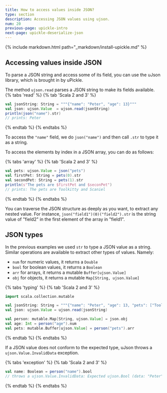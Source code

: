 ```yaml
---
title: How to access values inside JSON?
type: section
description: Accessing JSON values using ujson.
num: 20
previous-page: upickle-intro
next-page: upickle-deserialize-json
---
```


{% include markdown.html path="_markdown/install-upickle.md" %}

## Accessing values inside JSON

To parse a JSON string and access some of its field, you can use the uJson library, which is brought in by uPickle.

The method `ujson.read` parses a JSON string to make its fields available.
{% tabs 'read' %}
{% tab 'Scala 2 and 3' %}
```scala
val jsonString: String = """{"name": "Peter", "age": 13}"""
val json: ujson.Value  = ujson.read(jsonString)
println(json("name").str)
// prints: Peter
```
{% endtab %}
{% endtabs %}

To access the `"name"` field, we do `json("name")` and then call `.str` to type it as a string.

To access the elements by index in a JSON array, you can do as follows:

{% tabs 'array' %}
{% tab 'Scala 2 and 3' %}
```scala
val pets: ujson.Value = json("pets")
val firstPet: String = pets(0).str
val secondPet: String = pets(1).str
println(s"The pets are $firstPet and $seconPet")
// prints: The pets are Toolkitty and Scaniel
```
{% endtab %}
{% endtabs %}

You can traverse the JSON structure as deeply as you want, to extract any nested value.
For instance, `json("field1")(0)("field2").str` is the string value of "field2" in the first element of the array in "field1".

## JSON types

In the previous examples we used `str` to type a JSON value as a string.
Similar operations are available to extract other types of values. Namely:
 - `num` for numeric values, it returns a `Double`
 - `bool` for boolean values, it returns a `Boolean`
 - `arr` for arrays, it returns a mutable `Buffer[ujson.Value]`
 - `obj` for objects, it returns a mutable `Map[String, ujson.Value]`

{% tabs 'typing' %}
{% tab 'Scala 2 and 3' %}
```scala
import scala.collection.mutable

val jsonString: String = """{"name": "Peter", "age": 13, "pets": ["Toolkitty", "Scaniel"]}"""
val json: ujson.Value = ujson.read(jsonString)

val person: mutable.Map[String, ujson.Value] = json.obj
val age: Int = person("age").num
val pets: mutable.Buffer[ujson.Value] = person("pets").arr
```
{% endtab %}
{% endtabs %}

If a JSON value does not conform to the expected type, uJson throws a `ujson.Value.InvalidData` exception.

{% tabs 'exception' %}
{% tab 'Scala 2 and 3' %}
```scala
val name: Boolean = person("name").bool
// throws a ujson.Value.InvalidData: Expected ujson.Bool (data: "Peter")
```
{% endtab %}
{% endtabs %}
